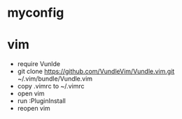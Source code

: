# myconfig


# vim
- require Vunlde
- git clone https://github.com/VundleVim/Vundle.vim.git ~/.vim/bundle/Vundle.vim
- copy .vimrc to ~/.vimrc
- open vim
- run :PluginInstall
- reopen vim
